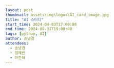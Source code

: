 ```yaml
---
layout: post
thumbnail: assets\img\logos\AI_card_image.jpg
title: "AI 스터디"
start_time: 2024-04-03T17:00:00
end_time: 2024-08-31T19:00:00
tags: [python, AI]
author: 송녕경
attendees:
  - 송녕경
  - 정채빈
  - 이준혁
---
```

